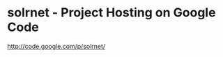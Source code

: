 <!--
id: 436903457
link: http://kevinisom.info/post/436903457/solrnet-project-hosting-on-google-code
slug: solrnet-project-hosting-on-google-code
date: Wed Mar 10 2010 03:38:40 GMT+1300 (NZDT)
raw: {"blog_name":"kevinisom","id":436903457,"post_url":"http://kevinisom.info/post/436903457/solrnet-project-hosting-on-google-code","slug":"solrnet-project-hosting-on-google-code","type":"link","date":"2010-03-09 14:38:40 GMT","timestamp":1268145520,"state":"published","format":"html","reblog_key":"ncnIPXfm","tags":[],"short_url":"http://tmblr.co/Zw68YyQ2fuX","highlighted":[],"feed_item":"http://code.google.com/p/solrnet/","from_feed_id":"650234","note_count":0,"title":"solrnet -  Project Hosting on Google Code","url":"http://code.google.com/p/solrnet/","description":""}
publish: 2010-03-010
tags: 
title: solrnet -  Project Hosting on Google Code
-->


solrnet -  Project Hosting on Google Code
=========================================

<http://code.google.com/p/solrnet/>


